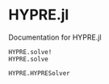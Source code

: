 # HYPRE.jl

Documentation for HYPRE.jl

```@docs
HYPRE.solve!
HYPRE.solve
```

```@docs
HYPRE.HYPRESolver
```
